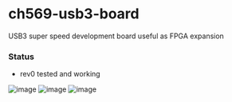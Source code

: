 # ch569-usb3-board
USB3 super speed development board useful as FPGA expansion

### Status
* rev0 tested and working

![image](https://user-images.githubusercontent.com/148607/180585794-81c4b214-c2ee-4348-ae45-e5febc3b7dbf.png)
![image](https://user-images.githubusercontent.com/148607/180585772-acf472a8-e9b3-48a1-aec5-835add13c269.png)
![image](https://user-images.githubusercontent.com/148607/180585817-e91b3f75-5277-4202-86b6-385555506b37.png)


